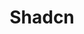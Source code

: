 ---
title: 'Shadcn'
description: '300+ Free TailwindCSS Components & Templates'
link: 'https://ui.shadcn.com/'
imageURL: 'https://res.cloudinary.com/dc6mrv5cb/image/upload/v1718792865/personal-resources/ui-stuff/ui.shadcn.com__mqtlei_lcyrbg.webp'
---